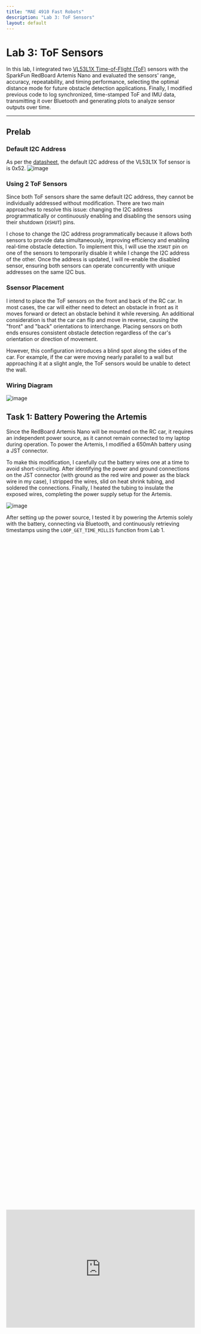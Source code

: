 ```yaml
---
title: "MAE 4910 Fast Robots"
description: "Lab 3: ToF Sensors"
layout: default
---
```


# Lab 3: ToF Sensors
In this lab, I integrated two [VL53L1X Time-of-Flight (ToF)](https://www.pololu.com/product/3415) sensors with the SparkFun RedBoard Artemis Nano and evaluated the sensors' range, accuracy, repeatability, and timing performance, selecting the optimal distance mode for future obstacle detection applications. Finally, I modified previous code to log synchronized, time-stamped ToF and IMU data, transmitting it over Bluetooth and generating plots to analyze sensor outputs over time.

* * *


## Prelab

### Default I2C Address
As per the [datasheet](https://cdn.sparkfun.com/assets/8/9/9/a/6/VL53L0X_DS.pdf), the default I2C address of the VL53L1X Tof sensor is is 0x52.
![image](../images/lab3/manual.png)

### Using 2 ToF Sensors
Since both ToF sensors share the same default I2C address, they cannot be individually addressed without modification. There are two main approaches to resolve this issue: changing the I2C address programmatically or continuously enabling and disabling the sensors using their shutdown (`XSHUT`) pins. 

I chose to change the I2C address programmatically because it allows both sensors to provide data simultaneously, improving efficiency and enabling real-time obstacle detection. To implement this, I will use the `XSHUT` pin on one of the sensors to temporarily disable it while I change the I2C address of the other. Once the address is updated, I will re-enable the disabled sensor, ensuring both sensors can operate concurrently with unique addresses on the same I2C bus.

### Ssensor Placement
I intend to place the ToF sensors on the front and back of the RC car. In most cases, the car will either need to detect an obstacle in front as it moves forward or detect an obstacle behind it while reversing. An additional consideration is that the car can flip and move in reverse, causing the "front" and "back" orientations to interchange. Placing sensors on both ends ensures consistent obstacle detection regardless of the car's orientation or direction of movement.

However, this configuration introduces a blind spot along the sides of the car. For example, if the car were moving nearly parallel to a wall but approaching it at a slight angle, the ToF sensors would be unable to detect the wall.

### Wiring Diagram
![image](../images/lab3/Wiring_Diagram.svg)

## Task 1: Battery Powering the Artemis
Since the RedBoard Artemis Nano will be mounted on the RC car, it requires an independent power source, as it cannot remain connected to my laptop during operation. To power the Artemis, I modified a 650mAh battery using a JST connector.

To make this modification, I carefully cut the battery wires one at a time to avoid short-circuiting. After identifying the power and ground connections on the JST connector (with ground as the red wire and power as the black wire in my case), I stripped the wires, slid on heat shrink tubing, and soldered the connections. Finally, I heated the tubing to insulate the exposed wires, completing the power supply setup for the Artemis.

![image](../images/lab3/battery.jpg)

After setting up the power source, I tested it by powering the Artemis solely with the battery, connecting via Bluetooth, and continuously retrieving timestamps using the `LOOP_GET_TIME_MILLIS` function from Lab 1.

<div style="display: flex; justify-content: center; align-items: center; height: 100%;">
  <iframe width="560" height="315" src="https://www.youtube.com/embed/rcFw6Q3UXPY" title="Fast Robots Lab 3: Connecting to Bluetooth Wirelessly" frameborder="0" allow="accelerometer; autoplay; clipboard-write; encrypted-media; gyroscope; picture-in-picture; web-share" referrerpolicy="strict-origin-when-cross-origin" allowfullscreen></iframe>
</div>
<br>



## Task 2: Install SparkFun VL53L1X 4m Laser Distance Sensor Library
![image](../images/lab3/install.PNG)


## Task 3: Gyroscope
Similar to the accelerometer, the gyroscope's sensor data must be processed to obtain roll, pitch, and yaw values. In this case, the gyroscope measures angular velocity, requiring numerical integration to compute the corresponding angles over time.

```c
dt = (micros()-last_time)/1000000.;
last_time = micros(); 
pitch_gyro[n] = pitch_gyro[n-1] + myICM.gyrX()*dt;
roll_gyro[n] =  roll_gyro[n-1] + myICM.gyrY()*dt;
yaw_gyro[n] =  yaw_gyro[n-1] + myICM.gyrZ()*dt;
```
Next, I tested the gyroscope output while keeping roll, pitch, and yaw fixed at zero to view baseline sensor readings

![image](../images/lab2/accel_n_gyro.png)

Observing the gyroscope data reveals two key insights: first, the gyroscope's output exhibits less noise compared to the accelerometer; second, the gyroscope experiences accumulating error (drift), causing its readings to become less accurate over time. Subsequently, I introduced a delay to reduce the sampling rate and analyzed its impact on the gyroscope's output. This allowed for an evaluation of how different sampling frequencies affect data accuracy and drift over time.

![image](../images/lab2/46.png)

The graph indicates that decreasing the sampling rate leads to a noisier signal and an increase in drift, reducing the overall accuracy of the gyroscope's output.

![image](../images/lab2/Accuracy.png)

## Task 5: Stunts
The final task of the lab involved performing a stunt with the RC car to evaluate its capabilities. For this, I executed a series of flips.
<div style="display: flex; justify-content: center; align-items: center; height: 100%;">
  <iframe width="560" height="315" src="https://www.youtube.com/embed/CIH7MHozu34" title="Fast Robots Lab 2: RC Car Stunts" frameborder="0" allow="accelerometer; autoplay; clipboard-write; encrypted-media; gyroscope; picture-in-picture; web-share" referrerpolicy="strict-origin-when-cross-origin" allowfullscreen></iframe>
</div>
<br>

Controlling the RC car with the remote was challenging and imprecise, highlighting the necessity of implementing autonomous control for improved stability and maneuverability.

## Discussion
This lab highlighted the importance of managing data transmission when implementing the complementary filter, as sending excessive data can cause BLE communication to crash. Understanding this limitation will be crucial for optimizing data handling in future labs.
* * *


* * *

# Acknowledgements
*   I referenced Nila Narayan and Stephan Wagner’s pages.
